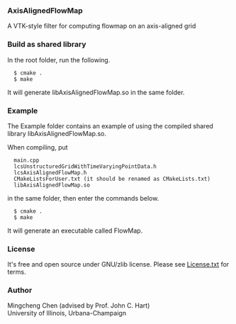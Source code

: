 ### AxisAlignedFlowMap

A VTK-style filter for computing flowmap on an axis-aligned grid

### Build as shared library

In the root folder, run the following.

      $ cmake .
      $ make

It will generate libAxisAlignedFlowMap.so in the same folder.

### Example

The Example folder contains an example of using the compiled shared library libAxisAlignedFlowMap.so.

When compiling, put

      main.cpp
      lcsUnstructuredGridWithTimeVaryingPointData.h
      lcsAxisAlignedFlowMap.h
      CMakeListsForUser.txt (it should be renamed as CMakeLists.txt)
      libAxisAlignedFlowMap.so

in the same folder, then enter the commands below.

      $ cmake .
      $ make

It will generate an executable called FlowMap.

### License

It's free and open source under GNU/zlib license. Please see [License.txt](https://github.com/linyufly/AxisAlignedFlowMap/blob/master/license.txt) for terms.

### Author
Mingcheng Chen (advised by Prof. John C. Hart)  
University of Illinois, Urbana-Champaign
